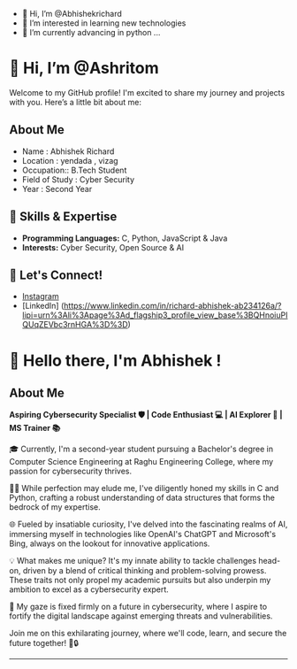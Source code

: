 - 👋 Hi, I’m @Abhishekrichard
- 👀 I’m interested in learning new technologies 
- 🌱 I’m currently advancing in python ...


# 👋 Hi, I’m @Ashritom

Welcome to my GitHub profile! I'm excited to share my journey and projects with you. Here’s a little bit about me:

## About Me

- Name : Abhishek Richard
- Location : yendada , vizag
- Occupation:: B.Tech Student
- Field of Study : Cyber Security
- Year : Second Year

## 🌟 Skills & Expertise

- **Programming Languages:** C, Python, JavaScript & Java
- **Interests:** Cyber Security, Open Source & AI


## 💬 Let's Connect!

- [Instagram](https://www.instagram.com/___.richii.___/#)
- [LinkedIn] (https://www.linkedin.com/in/richard-abhishek-ab234126a/?lipi=urn%3Ali%3Apage%3Ad_flagship3_profile_view_base%3BQHnoiuPIQUqZEVbc3rnHGA%3D%3D)

# 👋 Hello there, I'm Abhishek !

## About Me

**Aspiring Cybersecurity Specialist 🛡️ | Code Enthusiast 💻 | AI Explorer 🤖 | MS Trainer 📚**

🎓 Currently, I'm a second-year student pursuing a Bachelor's degree in Computer Science Engineering at Raghu Engineering College, where my passion for cybersecurity thrives.

👨‍💻 While perfection may elude me, I've diligently honed my skills in C and Python, crafting a robust understanding of data structures that forms the bedrock of my expertise.

🌐 Fueled by insatiable curiosity, I've delved into the fascinating realms of AI, immersing myself in technologies like OpenAI's ChatGPT and Microsoft's Bing, always on the lookout for innovative applications.

💡 What makes me unique? It's my innate ability to tackle challenges head-on, driven by a blend of critical thinking and problem-solving prowess. These traits not only propel my academic pursuits but also underpin my ambition to excel as a cybersecurity expert.

🚀 My gaze is fixed firmly on a future in cybersecurity, where I aspire to fortify the digital landscape against emerging threats and vulnerabilities.

Join me on this exhilarating journey, where we'll code, learn, and secure the future together! 💼🔒

---




